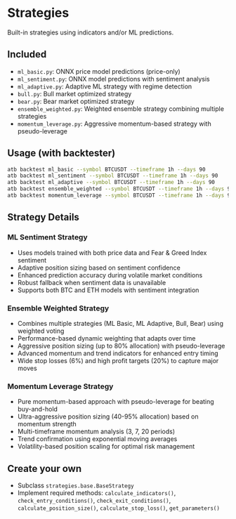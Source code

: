 # Strategies

Built-in strategies using indicators and/or ML predictions.

## Included
- `ml_basic.py`: ONNX price model predictions (price-only)
- `ml_sentiment.py`: ONNX model predictions with sentiment analysis
- `ml_adaptive.py`: Adaptive ML strategy with regime detection
- `bull.py`: Bull market optimized strategy  
- `bear.py`: Bear market optimized strategy
- `ensemble_weighted.py`: Weighted ensemble strategy combining multiple strategies
- `momentum_leverage.py`: Aggressive momentum-based strategy with pseudo-leverage

## Usage (with backtester)
```bash
atb backtest ml_basic --symbol BTCUSDT --timeframe 1h --days 90
atb backtest ml_sentiment --symbol BTCUSDT --timeframe 1h --days 90
atb backtest ml_adaptive --symbol BTCUSDT --timeframe 1h --days 90
atb backtest ensemble_weighted --symbol BTCUSDT --timeframe 1h --days 90
atb backtest momentum_leverage --symbol BTCUSDT --timeframe 1h --days 90
```

## Strategy Details

### ML Sentiment Strategy
- Uses models trained with both price data and Fear & Greed Index sentiment
- Adaptive position sizing based on sentiment confidence
- Enhanced prediction accuracy during volatile market conditions
- Robust fallback when sentiment data is unavailable
- Supports both BTC and ETH models with sentiment integration

### Ensemble Weighted Strategy
- Combines multiple strategies (ML Basic, ML Adaptive, Bull, Bear) using weighted voting
- Performance-based dynamic weighting that adapts over time
- Aggressive position sizing (up to 80% allocation) with pseudo-leverage
- Advanced momentum and trend indicators for enhanced entry timing
- Wide stop losses (6%) and high profit targets (20%) to capture major moves

### Momentum Leverage Strategy
- Pure momentum-based approach with pseudo-leverage for beating buy-and-hold
- Ultra-aggressive position sizing (40-95% allocation) based on momentum strength
- Multi-timeframe momentum analysis (3, 7, 20 periods)
- Trend confirmation using exponential moving averages
- Volatility-based position scaling for optimal risk management

## Create your own
- Subclass `strategies.base.BaseStrategy`
- Implement required methods: `calculate_indicators()`, `check_entry_conditions()`, `check_exit_conditions()`, `calculate_position_size()`, `calculate_stop_loss()`, `get_parameters()`

